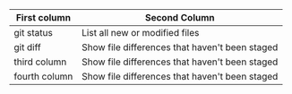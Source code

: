 | First column | Second Column |
| --- | --- |
| git status | List all new or modified files |
| git diff | Show file differences that haven't been staged |
| third column | Show file differences that haven't been staged |
| fourth column | Show file differences that haven't been staged |
